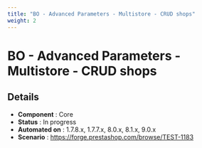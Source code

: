 ```yaml
---
title: "BO - Advanced Parameters - Multistore - CRUD shops"
weight: 2
---
```


# BO - Advanced Parameters - Multistore - CRUD shops
## Details
* **Component** : Core
* **Status** : In progress
* **Automated on** : 1.7.8.x, 1.7.7.x, 8.0.x, 8.1.x, 9.0.x
* **Scenario** : https://forge.prestashop.com/browse/TEST-1183

